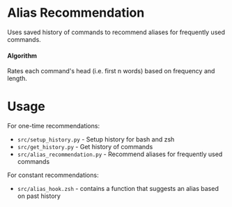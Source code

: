 # Alias Recommendation

Uses saved history of commands to recommend aliases for frequently used
commands.

#### Algorithm

Rates each command's head (i.e. first n words) based on frequency and length.

# Usage

For one-time recommendations:
* `src/setup_history.py` - Setup history for bash and zsh
* `src/get_history.py` - Get history of commands
* `src/alias_recommendation.py` - Recommend aliases for frequently used commands

For constant recommendations:
* `src/alias_hook.zsh` - contains a function that suggests an alias based on
  past history
